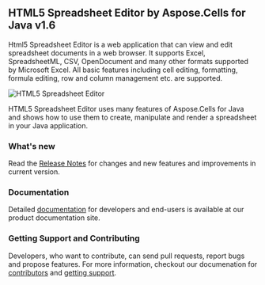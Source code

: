 ## HTML5 Spreadsheet Editor by Aspose.Cells for Java v1.6

Html5 Spreadsheet Editor is a web application that can view and edit spreadsheet documents in a web browser. It supports Excel, SpreadsheetML, CSV, OpenDocument and many other formats supported by Microsoft Excel. All basic features including cell editing, formatting, formula editing, row and column management etc. are supported.

![HTML5 Spreadsheet Editor](http://i.imgur.com/K79yltf.png)

HTML5 Spreadsheet Editor uses many features of Aspose.Cells for Java and shows how to use them to create, manipulate and render a spreadsheet in your Java application.

### What's new

Read the [Release Notes](https://github.com/AsposeShowcase/Html5_Spreadsheet_Editor_by_Aspose.Cells_for_Java/releases/latest) for changes and new features and improvements in current version.

### Documentation

Detailed [documentation](http://www.aspose.com/docs/display/cellsjava/1.1.1+Introduction) for developers and end-users is available at our product documentation site.

### Getting Support and Contributing

Developers, who want to contribute, can send pull requests, report bugs and propose features. For more information, checkout our documenation for [contributors](http://www.aspose.com/docs/display/cellsjava/1.1.5+Contribute) and [getting support](http://www.aspose.com/docs/display/cellsjava/1.1.4+Support).

